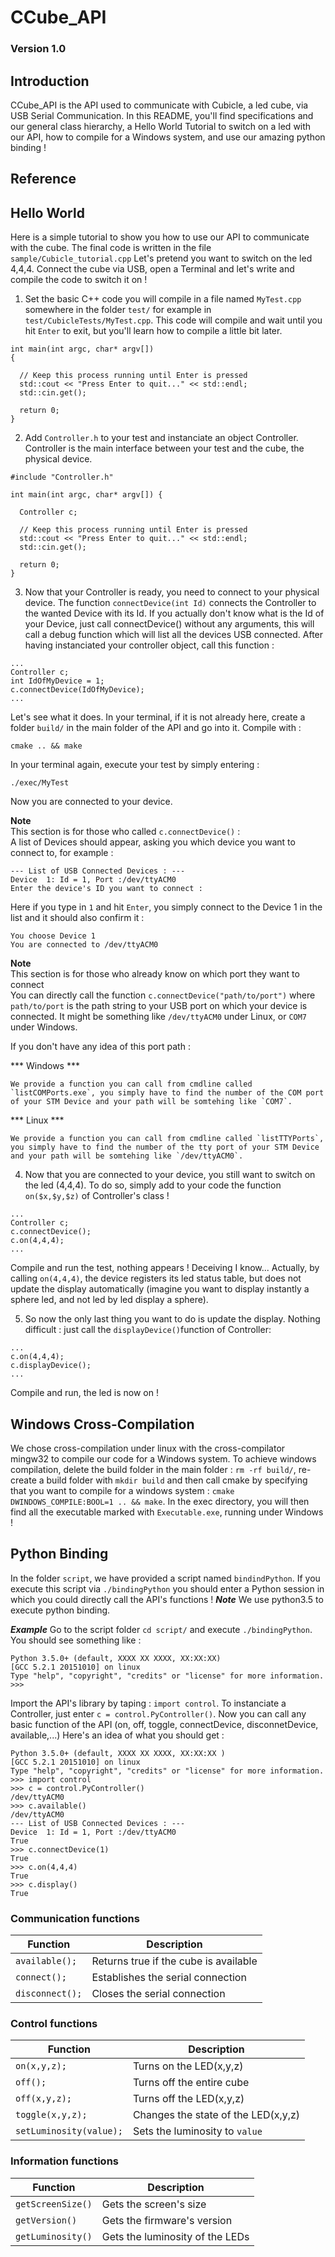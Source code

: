 # CCube_API


### Version 1.0


## Introduction
CCube_API is the API used to communicate with Cubicle, a led cube, via USB Serial Communication.
In this README, you'll find specifications and our general class hierarchy, a Hello World Tutorial to switch on a led with our API, how to compile for a Windows system, and use our amazing python binding !

## Reference

## Hello World
Here is a simple tutorial to show you how to use our API to communicate with the cube. The final code is written in the file `sample/Cubicle_tutorial.cpp`
Let's pretend you want to switch on the led 4,4,4. 
Connect the cube via USB, open a Terminal and let's write and compile the code to switch it on !

1. Set the basic C++ code you will compile in a file named `MyTest.cpp` somewhere in the folder `test/` for example in `test/CubicleTests/MyTest.cpp`. This code will compile and wait until you hit `Enter` to exit, but you'll learn how to compile a little bit later.
  ```
int main(int argc, char* argv[]) 
{

    // Keep this process running until Enter is pressed
    std::cout << "Press Enter to quit..." << std::endl;
    std::cin.get();

    return 0;
}
  ```
    
2. Add `Controller.h` to your test and instanciate an object Controller. 
   Controller is the main interface between your test and the cube, the physical device.

  ```
#include "Controller.h"

int main(int argc, char* argv[]) {

    Controller c;
    
    // Keep this process running until Enter is pressed
    std::cout << "Press Enter to quit..." << std::endl;
    std::cin.get();

    return 0;
}
  ```


3. Now that your Controller is ready, you need to connect to your physical device. The function `connectDevice(int Id)` connects the Controller to the wanted Device with its Id. If you actually don't know what is the Id of your Device, just call connectDevice() without any arguments, this will call a debug function which will list all the devices USB connected. After having instanciated your controller object, call this function :
  ```
...
Controller c;
int IdOfMyDevice = 1;
c.connectDevice(IdOfMyDevice);
...
  ```
  Let's see what it does. In your terminal, if it is not already here, create a folder `build/` in the main folder of the API and go into it. Compile with :
  ```
cmake .. && make
  ```
  
  In your terminal again, execute your test by simply entering : 
  ```
./exec/MyTest
  ```
  Now you are connected to your device. <br />
  
  **Note** <br />
  This section is for those who called `c.connectDevice()` : <br />
  A list of Devices should appear, asking you which device you want to connect to, for example : 
  ```
--- List of USB Connected Devices : ---
Device  1: Id = 1, Port :/dev/ttyACM0
Enter the device's ID you want to connect :
  ```
Here if you type in `1` and hit `Enter`, you simply connect to the Device 1 in the list and it should also confirm it :
  ```
You choose Device 1
You are connected to /dev/ttyACM0
  ```
  **Note** <br />
  This section is for those who already know on which port they want to connect <br />
  You can directly call the function `c.connectDevice("path/to/port")` where `path/to/port` is the path string to your USB port on which your device is connected. It might be something like `/dev/ttyACM0` under Linux, or `COM7` under Windows.
  
  If you don't have any idea of this port path : 
  
  *** Windows ***
    
    We provide a function you can call from cmdline called `listCOMPorts.exe`, you simply have to find the number of the COM port of your STM Device and your path will be somtehing like `COM7`.
    
  *** Linux ***
    
    We provide a function you can call from cmdline called `listTTYPorts`, you simply have to find the number of the tty port of your STM Device and your path will be somtehing like `/dev/ttyACM0`.

4. Now that you are connected to your device, you still want to switch on the led (4,4,4). To do so, simply add to your code the function `on($x,$y,$z)` of Controller's class !
  ```
...
Controller c;
c.connectDevice();
c.on(4,4,4);
...
  ```
Compile and run the test, nothing appears ! Deceiving I know... Actually, by calling `on(4,4,4)`, the device registers its led status table, but does not update the display automatically (imagine you want to display instantly a sphere led, and not led by led display a sphere).

5. So now the only last thing you want to do is update the display. Nothing difficult : just call the `displayDevice()`function of Controller:
  ```
...
c.on(4,4,4);
c.displayDevice();
...
  ```
Compile and run, the led is now on ! 

## Windows Cross-Compilation

  We chose cross-compilation under linux with the cross-compilator mingw32 to compile our code for a Windows system. 
  To achieve windows compilation, delete the build folder in the main folder : `rm -rf build/`, re-create a build folder with `mkdir build` and then call cmake by specifying that you want to compile for a windows system : `cmake DWINDOWS_COMPILE:BOOL=1 .. && make`.
  In the exec directory, you will then find all the executable marked with `Executable.exe`, running under Windows !

## Python Binding

  In the folder `script`, we have provided a script named `bindindPython`. If you execute this script via `./bindingPython` you should enter a Python session in which you could directly call the API's functions !
  ***Note*** We use python3.5 to execute python binding.
  
  ***Example***
  Go to the script folder `cd script/` and execute `./bindingPython`. You should see something like :
  
  ```
  Python 3.5.0+ (default, XXXX XX XXXX, XX:XX:XX) 
[GCC 5.2.1 20151010] on linux
Type "help", "copyright", "credits" or "license" for more information.
>>>
  ```
  
  Import the API's library by taping : `import control`.
  To instanciate a Controller, just enter `c = control.PyController()`.
  Now you can call any basic function of the API (on, off, toggle, connectDevice, disconnetDevice, available,...)
  Here's an idea of what you should get :
  
  ```
  Python 3.5.0+ (default, XXXX XX XXXX, XX:XX:XX ) 
[GCC 5.2.1 20151010] on linux
Type "help", "copyright", "credits" or "license" for more information.
>>> import control
>>> c = control.PyController()
/dev/ttyACM0
>>> c.available()
/dev/ttyACM0
--- List of USB Connected Devices : ---
Device  1: Id = 1, Port :/dev/ttyACM0
True
>>> c.connectDevice(1)
True
>>> c.on(4,4,4)
True
>>> c.display()
True

  ```

### Communication functions

Function | Description
--- | ---
`available();` | Returns true if the cube is available
`connect();` | Establishes the serial connection
`disconnect();` | Closes the serial connection


### Control functions

Function | Description
--- | ---
`on(x,y,z);` | Turns on the LED(x,y,z)
`off();` | Turns off the entire cube
`off(x,y,z);` | Turns off the LED(x,y,z)
`toggle(x,y,z);` | Changes the state of the LED(x,y,z)
`setLuminosity(value);` | Sets the luminosity to `value`


### Information functions

Function | Description
--- | ---
`getScreenSize()` | Gets the screen's size
`getVersion()` | Gets the firmware's version
`getLuminosity()` | Gets the luminosity of the LEDs


